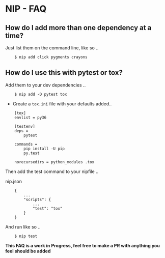 NIP - FAQ
=========


How do I add more than one dependency at a time?
------------------------------------------------

Just list them on the command line, like so ..

```
    $ nip add click pygments crayons
```


How do I use this with pytest or tox?
-------------------------------------

Add them to your dev dependencies ..

```
    $ nip add -D pytest tox
```

- Create a `tox.ini` file with your defaults added..

```
    [tox]
    envlist = py36

    [testenv]
    deps =
        pytest

    commands =
        pip install -U pip
        py.test

    norecursedirs = python_modules .tox
```

Then add the test command to your nipfile ..


nip.json
```
    {
        ...
        "scripts": {
            ...
            "test": "tox"
        }
    }
```

And run like so ..

```
    $ nip test
```


**This FAQ is a work in Progress, feel free to make a PR with anything
you feel should be added**
